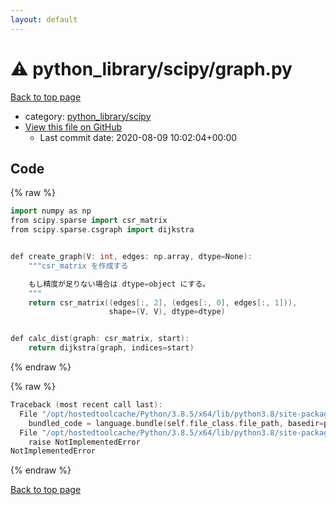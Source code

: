 ```yaml
---
layout: default
---
```


<!-- mathjax config similar to math.stackexchange -->
<script type="text/javascript" async
  src="https://cdnjs.cloudflare.com/ajax/libs/mathjax/2.7.5/MathJax.js?config=TeX-MML-AM_CHTML">
</script>
<script type="text/x-mathjax-config">
  MathJax.Hub.Config({
    TeX: { equationNumbers: { autoNumber: "AMS" }},
    tex2jax: {
      inlineMath: [ ['$','$'] ],
      processEscapes: true
    },
    "HTML-CSS": { matchFontHeight: false },
    displayAlign: "left",
    displayIndent: "2em"
  });
</script>

<script type="text/javascript" src="https://cdnjs.cloudflare.com/ajax/libs/jquery/3.4.1/jquery.min.js"></script>
<script src="https://cdn.jsdelivr.net/npm/jquery-balloon-js@1.1.2/jquery.balloon.min.js" integrity="sha256-ZEYs9VrgAeNuPvs15E39OsyOJaIkXEEt10fzxJ20+2I=" crossorigin="anonymous"></script>
<script type="text/javascript" src="../../../assets/js/copy-button.js"></script>
<link rel="stylesheet" href="../../../assets/css/copy-button.css" />


# :warning: python_library/scipy/graph.py

<a href="../../../index.html">Back to top page</a>

* category: <a href="../../../index.html#f7e10c1794a092536156da086f3daa35">python_library/scipy</a>
* <a href="{{ site.github.repository_url }}/blob/master/python_library/scipy/graph.py">View this file on GitHub</a>
    - Last commit date: 2020-08-09 10:02:04+00:00




## Code

<a id="unbundled"></a>
{% raw %}
```cpp
import numpy as np
from scipy.sparse import csr_matrix
from scipy.sparse.csgraph import dijkstra


def create_graph(V: int, edges: np.array, dtype=None):
    """csr_matrix を作成する

    もし精度が足りない場合は dtype=object にする。
    """
    return csr_matrix((edges[:, 2], (edges[:, 0], edges[:, 1])),
                      shape=(V, V), dtype=dtype)


def calc_dist(graph: csr_matrix, start):
    return dijkstra(graph, indices=start)

```
{% endraw %}

<a id="bundled"></a>
{% raw %}
```cpp
Traceback (most recent call last):
  File "/opt/hostedtoolcache/Python/3.8.5/x64/lib/python3.8/site-packages/onlinejudge_verify/docs.py", line 349, in write_contents
    bundled_code = language.bundle(self.file_class.file_path, basedir=pathlib.Path.cwd())
  File "/opt/hostedtoolcache/Python/3.8.5/x64/lib/python3.8/site-packages/onlinejudge_verify/languages/python.py", line 61, in bundle
    raise NotImplementedError
NotImplementedError

```
{% endraw %}

<a href="../../../index.html">Back to top page</a>

